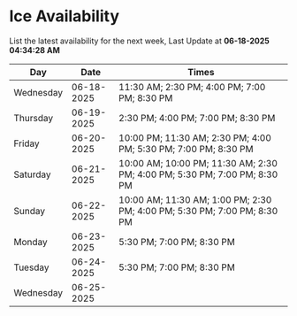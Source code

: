 # Ice Availability

List the latest availability for the next week, Last Update at **06-18-2025 04:34:28 AM**

| Day         | Date        | Times       |
| ----------- | ----------- | ----------- |
|Wednesday|06-18-2025|11:30 AM; 2:30 PM; 4:00 PM; 7:00 PM; 8:30 PM|
|Thursday|06-19-2025|2:30 PM; 4:00 PM; 7:00 PM; 8:30 PM|
|Friday|06-20-2025|10:00 PM; 11:30 AM; 2:30 PM; 4:00 PM; 5:30 PM; 7:00 PM; 8:30 PM|
|Saturday|06-21-2025|10:00 AM; 10:00 PM; 11:30 AM; 2:30 PM; 4:00 PM; 5:30 PM; 7:00 PM; 8:30 PM|
|Sunday|06-22-2025|10:00 AM; 11:30 AM; 1:00 PM; 2:30 PM; 4:00 PM; 5:30 PM; 7:00 PM; 8:30 PM|
|Monday|06-23-2025|5:30 PM; 7:00 PM; 8:30 PM|
|Tuesday|06-24-2025|5:30 PM; 7:00 PM; 8:30 PM|
|Wednesday|06-25-2025||
